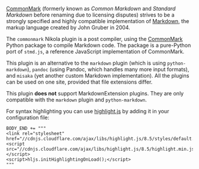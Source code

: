 [CommonMark][spec] (formerly known as *Common Markdown* and *Standard Markdown*
before renaming due to licensing disputes) strives to be a strongly specified
and highly compatible implementation of [Markdown][md], the markup language
created by John Gruber in 2004.

The `commonmark` Nikola plugin is a post compiler, using the [CommonMark][pypi]
Python package to compile Markdown code.  The package is a pure-Python port of
`stmd.js`, a reference JavaScript implementation of CommonMark.

This plugin is an alternative to the `markdown` plugin (which is using
`python-markdown`), `pandoc` (using Pandoc, which handles many more input
formats), and `misaka` (yet another custom Markdown implementation).  All the
plugins can be used on one site, provided that file extensions differ.

This plugin **does not** support MarkdownExtension plugins.  They are only
compatible with the `markdown` plugin and `python-markdown`.

For syntax highlighting you can use [highlight.js](https://highlightjs.org/usage/) by
adding it in your configuration file:

````
BODY_END += """
<link rel="stylesheet" href="//cdnjs.cloudflare.com/ajax/libs/highlight.js/8.5/styles/default.min.css">
<script src="//cdnjs.cloudflare.com/ajax/libs/highlight.js/8.5/highlight.min.js"></script>
<script>hljs.initHighlightingOnLoad();</script>
"""
````

[pypi]: https://pypi.python.org/pypi/CommonMark
[spec]: http://commonmark.org/
[md]: http://daringfireball.net/projects/markdown/
